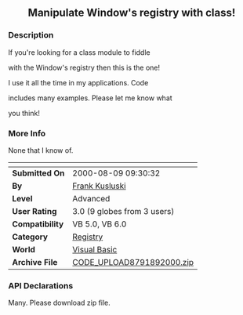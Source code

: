 ﻿<div align="center">

## Manipulate Window's registry with class\!


</div>

### Description

If you're looking for a class module to fiddle

with the Window's registry then this is the one!

I use it all the time in my applications. Code

includes many examples. Please let me know what

you think!
 
### More Info
 
None that I know of.


<span>             |<span>
---                |---
**Submitted On**   |2000-08-09 09:30:32
**By**             |[Frank Kusluski](https://github.com/Planet-Source-Code/PSCIndex/blob/master/ByAuthor/frank-kusluski.md)
**Level**          |Advanced
**User Rating**    |3.0 (9 globes from 3 users)
**Compatibility**  |VB 5\.0, VB 6\.0
**Category**       |[Registry](https://github.com/Planet-Source-Code/PSCIndex/blob/master/ByCategory/registry__1-36.md)
**World**          |[Visual Basic](https://github.com/Planet-Source-Code/PSCIndex/blob/master/ByWorld/visual-basic.md)
**Archive File**   |[CODE\_UPLOAD8791892000\.zip](https://github.com/Planet-Source-Code/frank-kusluski-manipulate-window-s-registry-with-class__1-10558/archive/master.zip)

### API Declarations

Many. Please download zip file.





